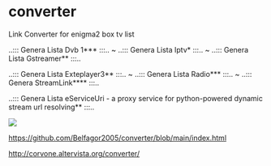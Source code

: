 # converter

Link Converter for enigma2 box tv list


..::: Genera Lista Dvb 1*** :::.. ~ ..::: Genera Lista Iptv* :::.. ~ ..::: Genera Lista Gstreamer** :::..

..::: Genera Lista Exteplayer3** :::.. ~ ..::: Genera Lista Radio*** :::.. ~ ..::: Genera StreamLink**** :::..

..::: Genera Lista eServiceUri - a proxy service for python-powered dynamic stream url resolving** :::..

<img src="http://corvone.altervista.org/converter/3.png">

https://github.com/Belfagor2005/converter/blob/main/index.html


http://corvone.altervista.org/converter/

